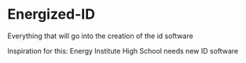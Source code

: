 # Energized-ID
Everything that will go into the creation of the id software

Inspiration for this: Energy Institute High School needs new ID software
